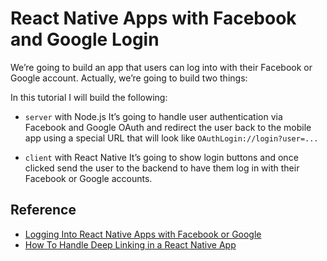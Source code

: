 # React Native Apps with Facebook and Google Login

We’re going to build an app that users can log into with their Facebook or Google account. Actually, we’re going to build two things:

In this tutorial I will build the following:

- `server` with Node.js
  It’s going to handle user authentication via Facebook and Google OAuth and redirect the user back to the mobile app using a special URL that will look like `OAuthLogin://login?user=...`

- `client` with React Native
  It’s going to show login buttons and once clicked send the user to the backend to have them log in with their Facebook or Google accounts.

## Reference

- [Logging Into React Native Apps with Facebook or Google](https://rationalappdev.com/logging-into-react-native-apps-with-facebook-or-google/)
- [How To Handle Deep Linking in a React Native App](https://blog.jscrambler.com/how-to-handle-deep-linking-in-a-react-native-app)
